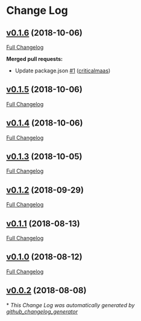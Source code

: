 # Change Log

## [v0.1.6](https://github.com/feathers-plus/json-schema-seeder/tree/v0.1.6) (2018-10-06)
[Full Changelog](https://github.com/feathers-plus/json-schema-seeder/compare/v0.1.5...v0.1.6)

**Merged pull requests:**

- Update package.json [\#1](https://github.com/feathers-plus/json-schema-seeder/pull/1) ([criticalmaas](https://github.com/criticalmaas))

## [v0.1.5](https://github.com/feathers-plus/json-schema-seeder/tree/v0.1.5) (2018-10-06)
[Full Changelog](https://github.com/feathers-plus/json-schema-seeder/compare/v0.1.4...v0.1.5)

## [v0.1.4](https://github.com/feathers-plus/json-schema-seeder/tree/v0.1.4) (2018-10-06)
[Full Changelog](https://github.com/feathers-plus/json-schema-seeder/compare/v0.1.3...v0.1.4)

## [v0.1.3](https://github.com/feathers-plus/json-schema-seeder/tree/v0.1.3) (2018-10-05)
[Full Changelog](https://github.com/feathers-plus/json-schema-seeder/compare/v0.1.2...v0.1.3)

## [v0.1.2](https://github.com/feathers-plus/json-schema-seeder/tree/v0.1.2) (2018-09-29)
[Full Changelog](https://github.com/feathers-plus/json-schema-seeder/compare/v0.1.1...v0.1.2)

## [v0.1.1](https://github.com/feathers-plus/json-schema-seeder/tree/v0.1.1) (2018-08-13)
[Full Changelog](https://github.com/feathers-plus/json-schema-seeder/compare/v0.1.0...v0.1.1)

## [v0.1.0](https://github.com/feathers-plus/json-schema-seeder/tree/v0.1.0) (2018-08-12)
[Full Changelog](https://github.com/feathers-plus/json-schema-seeder/compare/v0.0.2...v0.1.0)

## [v0.0.2](https://github.com/feathers-plus/json-schema-seeder/tree/v0.0.2) (2018-08-08)


\* *This Change Log was automatically generated by [github_changelog_generator](https://github.com/skywinder/Github-Changelog-Generator)*